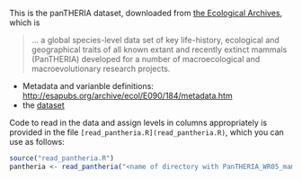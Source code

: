This is the panTHERIA dataset, downloaded from [the Ecological Archives](http://esapubs.org/archive/ecol/E090/184/metadata.htm),
which is

> ... a global species-level data set of key life-history, ecological and
> geographical traits of all known extant and recently extinct mammals
> (PanTHERIA) developed for a number of macroecological and macroevolutionary
> research projects.

- Metadata and varianble definitions: http://esapubs.org/archive/ecol/E090/184/metadata.htm
- the [dataset](PanTHERIA_WR05_mammals.txt)

Code to read in the data and assign levels in columns appropriately
is provided in the file `[read_pantheria.R](read_pantheria.R)`,
which you can use as follows:
```r
source("read_pantheria.R")
pantheria <- read_pantheria("<name of directory with PanTHERIA_WR05_mammals.txt in it>")
```
